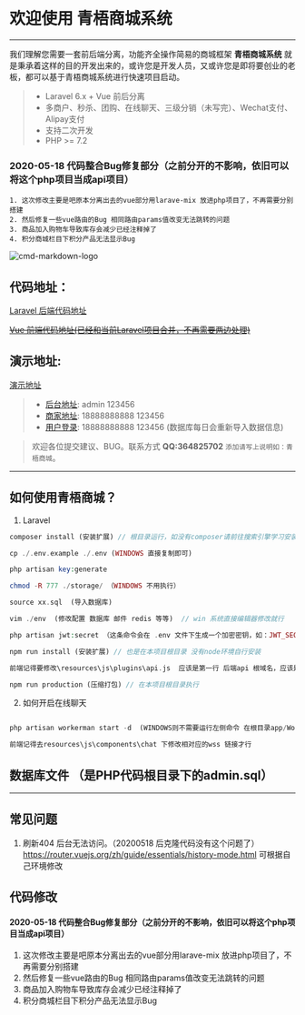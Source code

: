# 欢迎使用 青梧商城系统

------

我们理解您需要一套前后端分离，功能齐全操作简易的商城框架 **青梧商城系统** 就是秉承着这样的目的开发出来的，或许您是开发人员，又或许您是即将要创业的老板，都可以基于青梧商城系统进行快速项目启动。


> * Laravel 6.x + Vue 前后分离
> * 多商户、秒杀、团购、在线聊天、三级分销（未写完）、Wechat支付、Alipay支付
> * 支持二次开发
> * PHP >= 7.2

  
  
  

### 2020-05-18 代码整合Bug修复部分（之前分开的不影响，依旧可以将这个php项目当成api项目）

    1. 这次修改主要是吧原本分离出去的vue部分用larave-mix 放进php项目了，不再需要分别搭建
    2. 然后修复一些vue路由的Bug 相同路由params值改变无法跳转的问题
    3. 商品加入购物车导致库存会减少已经注释掉了
    4. 积分商城栏目下积分产品无法显示Bug


  
  

![cmd-markdown-logo](http://pc.qingwuit.com/pc/logo.png)
  



## 代码地址：

[Laravel 后端代码地址](https://gitee.com/qingwuitcn/qwShopPhp)
  
  
  
~~[Vue 前端代码地址(已经和当前Laravel项目合并，不再需要两边处理)](https://gitee.com/qingwuitcn/qwShopVue)~~
  



## 演示地址:
[演示地址](http://pc.qingwuit.com)

> * [后台地址](http://pc.qingwuit.com/Admin/login): admin 123456 
> * [商家地址](http://pc.qingwuit.com/Seller/login): 18888888888 123456 
> * [用户登录](http://pc.qingwuit.com/user/login): 18888888888 123456 (数据库每日会重新导入数据信息)

  

> 欢迎各位提交建议、BUG。联系方式 **QQ:364825702**  `添加请写上说明如：青梧商城`。
  


------
  



## 如何使用青梧商城？



1. Laravel

```php
composer install (安装扩展) // 根目录运行，如没有composer请前往搜索引擎学习安装

cp ./.env.example ./.env (WINDOWS 直接复制即可)

php artisan key:generate

chmod -R 777 ./storage/ （WINDOWS 不用执行）

source xx.sql  (导入数据库) 

vim ./env  (修改配置 数据库 邮件 redis 等等)  // win 系统直接编辑器修改就行

php artisan jwt:secret （这条命令会在 .env 文件下生成一个加密密钥，如：JWT_SECRET=foobar）

npm run install (安装扩展) // 也是在本项目根目录 没有node环境自行安装

前端记得要修改\resources\js\plugins\api.js  应该是第一行 后端api 根域名，应该是127.0.0.1:8000 （这个是你项目域名）

npm run production (压缩打包) // 在本项目根目录执行

```

2. 如何开启在线聊天

```php

php artisan workerman start -d  (WINDOWS则不需要运行左侧命令 在根目录app/Workerman/run.bat  点击运行即可)

前端记得去resources\js\components\chat 下修改相对应的wss 链接才行

```

## 数据库文件 （是PHP代码根目录下的admin.sql）

------

## 常见问题

1. 刷新404 后台无法访问。（20200518 后克隆代码没有这个问题了）
https://router.vuejs.org/zh/guide/essentials/history-mode.html   可根据自己环境修改

  


## 代码修改

#### 2020-05-18 代码整合Bug修复部分（之前分开的不影响，依旧可以将这个php项目当成api项目）

1. 这次修改主要是吧原本分离出去的vue部分用larave-mix 放进php项目了，不再需要分别搭建
2. 然后修复一些vue路由的Bug 相同路由params值改变无法跳转的问题
3. 商品加入购物车导致库存会减少已经注释掉了
4. 积分商城栏目下积分产品无法显示Bug

